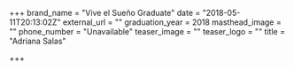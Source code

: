 +++
brand_name = "Vive el Sueño Graduate"
date = "2018-05-11T20:13:02Z"
external_url = ""
graduation_year = 2018
masthead_image = ""
phone_number = "Unavailable"
teaser_image = ""
teaser_logo = ""
title = "Adriana Salas"

+++
